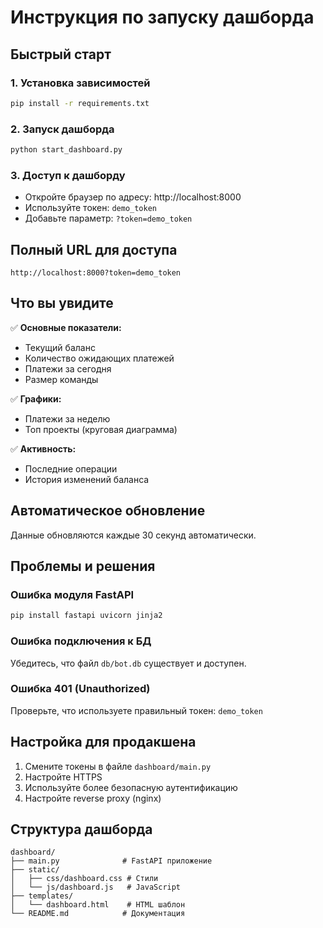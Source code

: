 # Инструкция по запуску дашборда

## Быстрый старт

### 1. Установка зависимостей
```bash
pip install -r requirements.txt
```

### 2. Запуск дашборда
```bash
python start_dashboard.py
```

### 3. Доступ к дашборду
- Откройте браузер по адресу: http://localhost:8000
- Используйте токен: `demo_token`
- Добавьте параметр: `?token=demo_token`

## Полный URL для доступа
```
http://localhost:8000?token=demo_token
```

## Что вы увидите

✅ **Основные показатели:**
- Текущий баланс
- Количество ожидающих платежей  
- Платежи за сегодня
- Размер команды

✅ **Графики:**
- Платежи за неделю
- Топ проекты (круговая диаграмма)

✅ **Активность:**
- Последние операции
- История изменений баланса

## Автоматическое обновление
Данные обновляются каждые 30 секунд автоматически.

## Проблемы и решения

### Ошибка модуля FastAPI
```bash
pip install fastapi uvicorn jinja2
```

### Ошибка подключения к БД
Убедитесь, что файл `db/bot.db` существует и доступен.

### Ошибка 401 (Unauthorized)
Проверьте, что используете правильный токен: `demo_token`

## Настройка для продакшена

1. Смените токены в файле `dashboard/main.py`
2. Настройте HTTPS
3. Используйте более безопасную аутентификацию
4. Настройте reverse proxy (nginx)

## Структура дашборда

```
dashboard/
├── main.py              # FastAPI приложение
├── static/
│   ├── css/dashboard.css # Стили
│   └── js/dashboard.js   # JavaScript
├── templates/
│   └── dashboard.html    # HTML шаблон
└── README.md            # Документация
```
